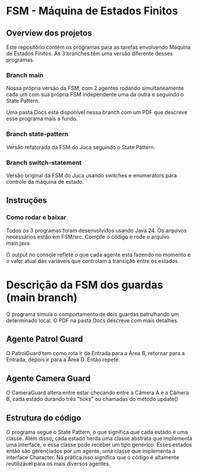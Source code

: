 # FSM - Máquina de Estados Finitos

## Overview dos projetos
Este repositório contém os programas para as tarefas envolvendo Máquina de Estados Finitos.
As 3 branches têm uma versão diferente desses programas.


### Branch main

Nossa própria versão da FSM, com 2 agentes rodando simultaneamente cada um com sua própria FSM independente uma da outra e seguindo o State Pattern.

Uma pasta Docs está disponível nessa branch com um PDF que descreve esse programa mais a fundo.


### Branch state-pattern

Versão refatorada da FSM do Juca seguindo o State Pattern.


### Branch switch-statement

Versão original da FSM do Juca usando switches e enumerators para controle da máquina de estado.

## Instruções

### Como rodar e baixar

Todos os 3 programas foram desenvolvidos usando Java 24. Os arquivos necessários estão em FSM/src. Compile o código e rode o arquivo main.java

O output no console reflete o que cada agente está fazendo no momento e o valor atual das variáveis que controlam a transição entre os estados

# Descrição da FSM dos guardas (main branch)

O programa simula o comportamento de dois guardas patrulhando um determinado local. O PDF na pasta Docs descreve com mais detalhes.

## Agente Patrol Guard
O PatrolGuard tem como rota ir da Entrada para a Área B, retornar para a Entrada, depois ir para a Área D. Então repete.

## Agente Camera Guard
O CameraGuard altera entre estar checando entre a Câmera A e a Câmera B, cada estado durando três "ticks" ou chamadas do método update()

## Estrutura do código

O programa segue o State Pattern, o que significa que cada estado é uma classe. Além disso, cada estado herda uma classe abstrata que implementa uma interface, e essa classe pode receber um tipo genérico. Esses estados então são gerenciados por um agente, uma classe que implementa a interface Character. Ná prática isso significa que o código é altamente reutilizável para os mais diversos agentes.
